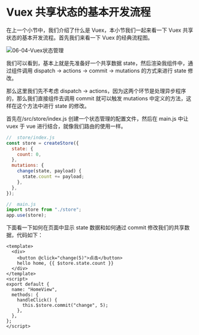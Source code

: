# Vuex 共享状态的基本开发流程

在上一个小节中，我们介绍了什么是 Vuex，本小节我们一起来看一下 Vuex 共享状态的基本开发流程。首先我们来看一下 Vuex 的经典流程图。

![06-04-Vuex状态管理](https://qn.huat.xyz/mac/202310271721465.png)

我们可以看到，基本上就是先准备好一个共享数据 state，然后渲染我组件中，通过组件调用 dispatch -> actions -> commit -> mutations 的方式来进行 state 修改。

那么这里我们先不考虑 dispatch -> actions，因为这两个环节是处理异步程序的，那么我们直接组件去调用 commit 就可以触发 mutations 中定义的方法，这样在这个方法中进行 state 的修改。

首先在/src/store/index.js 创建一个状态管理的配置文件，然后在 main.js 中让 vuex 于 vue 进行结合，就像我们路由的使用一样。

```js
//  store/index.js
const store = createStore({
  state: {
    count: 0,
  },
  mutations: {
    change(state, payload) {
      state.count += payload;
    },
  },
});

//  main.js
import store from "./store";
app.use(store);
```

下面看一下如何在页面中显示 state 数据和如何通过 commit 修改我们的共享数据，代码如下：

```vue
<template>
  <div>
    <button @click="change(5)">点击</button>
    hello home, {{ $store.state.count }}
  </div>
</template>
<script>
export default {
  name: "HomeView",
  methods: {
    handleClick() {
      this.$store.commit("change", 5);
    },
  },
};
</script>
```
